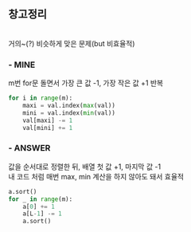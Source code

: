 
## 창고정리
<br>
거의~(?) 비슷하게 맞은 문제(but 비효율적)

### - MINE
m번 for문 돌면서 가장 큰 값 -1, 가장 작은 값 +1 반복  

```python
for i in range(m):
    maxi = val.index(max(val))
    mini = val.index(min(val))
    val[maxi] -= 1
    val[mini] += 1
```

### - ANSWER
값을 순서대로 정렬한 뒤, 배열 첫 값 +1, 마지막 값 -1   
내 코드 처럼 매번 max, min 계산을 하지 않아도 돼서 효율적
```python
a.sort()
for _ in range(m):
    a[0] += 1
    a[L-1] -= 1
    a.sort()
    
```